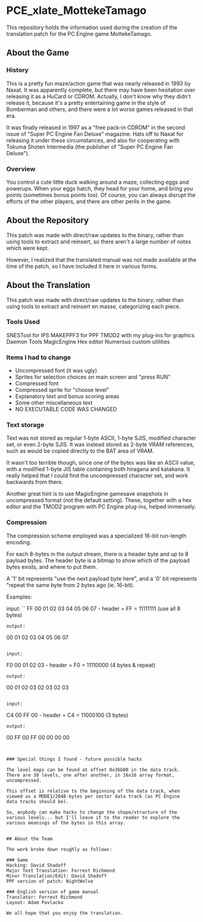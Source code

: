 # PCE_xlate_MottekeTamago

This repository holds the information used during the creation of the translation patch
for the PC Engine game MottekeTamago.

## About the Game

### History

This is a pretty fun maze/action game that was nearly released in 1993
by Naxat.  It was apparently complete, but there may have been
hesitation over releasing it as a HuCard or CDROM.  Actually, I don't
know why they didn't release it, because it's a pretty entertaining
game in the style of Bomberman and others, and there were a lot worse
games released in that era.

It was finally released in 1997 as a "free pack-in CDROM" in the
second issue of "Super PC Engine Fan Deluxe" magazine.  Hats off to
Naxat for releasing it under these circumstances, and also for
cooperating with Tokuma Shoten Intermedia (the publisher of "Super
PC Engine Fan Deluxe").

### Overview

You control a cute little duck walking around a maze, collecting eggs
and powerups.  When your eggs hatch, they head for your home, and
bring you points (sometimes bonus points too).  Of course, you can
always disrupt the efforts of the other players, and there are other
perils in the game. 


## About the Repository

This patch was made with direct/raw updates to the binary, rather than using tools to extract
and reinsert, so there aren't a large number of notes which were kept.

However, I realized that the translated manual was not made available at the time of the patch,
so I have included it here in various forms.


## About the Translation

This patch was made with direct/raw updates to the binary, rather than using tools to extract
and reinsert en masse, categorizing each piece.

### Tools Used

SNESTool for IPS
MAKEPPF3 for PPF
TMOD2 with my plug-ins for graphics
Daemon Tools
MagicEngine
Hex editor
Numerous custom utilities 

### Items I had to change

- Uncompressed font (it was ugly)
- Sprites for selection choices on main screen and "press RUN"
- Compressed font
- Compressed sprite for "choose level"
- Explanatory text and bonus scoring areas
- Some other miscellaneous text
- NO EXECUTABLE CODE WAS CHANGED

 
### Text storage

Text was not stored as regular 1-byte ASCII, 1-byte SJIS,
modified character set, or even 2-byte SJIS.  It was instead
stored as 2-byte VRAM references, such as would be copied
directly to the BAT area of VRAM.

It wasn't too terrible though, since one of the bytes was like
an ASCII value, with a modified 1-byte JIS table containing
both hiragana and katakana.  It really helped that I could
find the uncompressed character set, and work backwards from
there.

Another great hint is to use MagicEngine gamesave snapshots in
uncompressed format (not the default setting).  These, together
with a hex editor and the TMOD2 program with PC Engine plug-ins,
helped immensely.


### Compression

The compression scheme employed was a specialized 16-bit
run-length encoding.

For each 8-bytes in the output stream, there is a header byte
and up to 8 payload bytes.  The header byte is a bitmap to show
which of the payload bytes exists, and where to put them.

A '1' bit represents "use the next payload byte here", and a '0'
bit represents "repeat the same byte from 2 bytes ago (ie. 16-bit).

Examples:

input:
``
FF 00 01 02 03 04 05 06 07 - header = FF = 11111111 (use all 8 bytes)
```
output:
```
   00 01 02 03 04 05 06 07
```

input:
```
F0 00 01 02 03             - header = F0 = 11110000 (4 bytes & repeat)
```
output:
```
   00 01 02 03 02 03 02 03
```

input:
```
C4 00 FF          00       - header = C4 = 11000100 (3 bytes)
```
output:
```
   00 FF 00 FF 00 00 00 00
```


### Special things I found - future possible hacks

The level maps can be found at offset 0x36b00 in the data track.
There are 30 levels, one after another, in 16x16 array format,
uncompressed.

This offset is relative to the beginning of the data track, when
viewed as a MODE1/2048-bytes per sector data track (as PC Engine
data tracks should be).

So, anybody can make hacks to change the shape/structure of the
various levels... but I'll leave it to the reader to explore the
various meanings of the bytes in this array. 


## About the Team

The work broke down roughly as follows:

### Game
Hacking: David Shadoff
Major Text Translation: Forrest Richmond
Minor Translation/Edit: David Shadoff
PPF version of patch: NightWolve

### English version of game manual
Translator: Forrest Richmond
Layout: Adam Pavlacka 

We all hope that you enjoy the translation.

